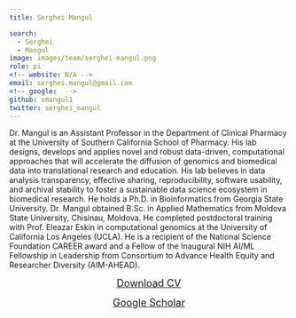 ```yaml
---
title: Serghei Mangul

search:
  - Serghei 
  - Mangul
image: images/team/serghei-mangul.png
role: pi
<!-- website: N/A -->
email: serghei.mangul@gmail.com
<!-- google:  -->
github: smangul1
twitter: serghei_mangul
---
```


Dr. Mangul is an Assistant Professor in the Department of Clinical Pharmacy at the University of Southern California School of Pharmacy. His lab designs, develops and applies novel and robust data-driven, computational approaches that will accelerate the diffusion of genomics and biomedical data into translational research and education. His lab believes in data analysis transparency, effective sharing, reproducibility, software usability, and archival stability to foster a sustainable data science ecosystem in biomedical research. He holds a Ph.D. in Bioinformatics from Georgia State University. Dr. Mangul obtained B.Sc. in Applied Mathematics from Moldova State University, Chisinau, Moldova. He completed postdoctoral training with Prof. Eleazar Eskin in computational genomics at the University of California Los Angeles (UCLA). He is a recipient of the National Science Foundation CAREER award and a Fellow of the Inaugural NIH AI/ML Fellowship in Leadership from Consortium to Advance Health Equity and Researcher Diversity (AIM-AHEAD).
<center><a target="_blank" style="font-size: 18px" href="https://drive.google.com/drive/folders/19I05Y8sa2kOcouAN7h13I9fHLUw-6rbP?usp=sharing">Download CV</a></center>
<p></p>
<center><a target="_blank" style="font-size: 18px" href="https://scholar.google.com/citations?hl=en&user=gMGrvhsAAAAJ&view_op=list_works&sortby=pubdate">Google Scholar</a></center>
